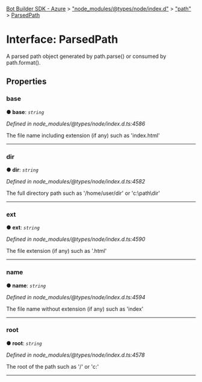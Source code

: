 [Bot Builder SDK - Azure](../README.md) > ["node_modules/@types/node/index.d"](../modules/_node_modules__types_node_index_d_.md) > ["path"](../modules/_node_modules__types_node_index_d_._path_.md) > [ParsedPath](../interfaces/_node_modules__types_node_index_d_._path_.parsedpath.md)



# Interface: ParsedPath


A parsed path object generated by path.parse() or consumed by path.format().


## Properties
<a id="base"></a>

###  base

**●  base**:  *`string`* 

*Defined in node_modules/@types/node/index.d.ts:4586*



The file name including extension (if any) such as 'index.html'




___

<a id="dir"></a>

###  dir

**●  dir**:  *`string`* 

*Defined in node_modules/@types/node/index.d.ts:4582*



The full directory path such as '/home/user/dir' or 'c:\path\dir'




___

<a id="ext"></a>

###  ext

**●  ext**:  *`string`* 

*Defined in node_modules/@types/node/index.d.ts:4590*



The file extension (if any) such as '.html'




___

<a id="name"></a>

###  name

**●  name**:  *`string`* 

*Defined in node_modules/@types/node/index.d.ts:4594*



The file name without extension (if any) such as 'index'




___

<a id="root"></a>

###  root

**●  root**:  *`string`* 

*Defined in node_modules/@types/node/index.d.ts:4578*



The root of the path such as '/' or 'c:\'




___


